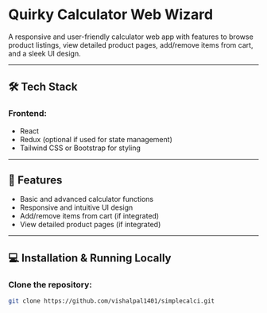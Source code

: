  # Quirky Calculator Web Wizard

A responsive and user-friendly calculator web app with features to browse product listings, view detailed product pages, add/remove items from cart, and a sleek UI design.

---

## 🛠 Tech Stack

### Frontend:
- React
- Redux (optional if used for state management)
- Tailwind CSS or Bootstrap for styling

---

## 🚀 Features

- Basic and advanced calculator functions
- Responsive and intuitive UI design
- Add/remove items from cart (if integrated)
- View detailed product pages (if integrated)

---

## 💻 Installation & Running Locally

### Clone the repository:

```bash
git clone https://github.com/vishalpal1401/simplecalci.git
